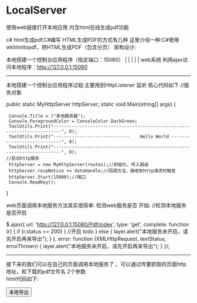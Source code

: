 # LocalServer
使用web链接打开本地应用 
内含html在线生成pdf功能


c# html生成pdf,C#编写 HTML生成PDF的方式有几种
这里介绍一种:C#使用wkhtmltopdf，把HTML生成PDF（包含分页）
架构设计:

本地搭建一个控制台应用程序（指定端口：15080）
    |
    |
    |
    |
    |
  web系统 利用ajax访问本地程序：http://127.0.0.1:15080
  
--------------------------------------------------------------------------------------------------------------------------
  本地搭建一个控制台应用程序过程:主要用到HttpListener 监听  核心代码如下
//服务对象

public static MyHttpServer httpServer;
static void Main(string[] args)
 {

     Console.Title = ("本地服务器");
     Console.ForegroundColor = ConsoleColor.DarkGreen;
     ToolUtils.Print("-------------------------------------------------------------------------", 0);
     ToolUtils.Print("-----------------------------    Hello World ----------------------------", 0);
     ToolUtils.Print("-------------------------------------------------------------------------", 0);
    //启动http服务
     httpServer = new MyHttpServer(routes);//初始化，传入路由
     httpServer.respNotice += dataHandle;//回调方法，接收到http请求时触发
     httpServer.Start(15080);//端口  
     Console.ReadKey();
}

web页面调用本地服务方法其实很简单:
检测web服务是否 开始:
 //检测本地服务是否开启
 
 $.ajax({
     url: 'http://127.0.0.1:15080/Pdf/index',
     type: 'get',
     complete: function (r) {
         if (r.status == 200) {
            //开启 todo
         } else {
             layer.alert("本地服务未开启，请先开启再来导出");
         }
     },
     error: function (XMLHttpRequest, textStatus, errorThrown) {
         layer.alert("本地服务未开启，请先开启再来导出");
     }
 });
 
 --------------------------------------------------------------------------------------------------------------------------
 接下来的我们可以在自己的页面调用本地服务了 ，可以通过传要抓取的页面http地址，和下载的pdf文件名 2个参数  
 html代码如下:
 
 <input type="button" class="layui-btn btnexport" value="本地导出" onclick="PP.ExportPdf(1)" />
<script type="text/javascript">
    var PP = {
        Export2: () => {//通过workhtml来转pdf
           var url = "http://www.baidu.com";//要抓取的页面 这里可以自己切换更改
            var data = { };
            data.NewPdfFileName = url;
            data.SourceUrl ="自己指定的pdf文件名.pdf";
            $.get("http://127.0.0.1:15080/Pdf/index", data, function (r) {
                layer.closeAll();
                if (top.location != self.location) {
                    parent.layer.alert(r.message, function () {
                        $.get("http://127.0.0.1:15080/Pdf/operdir", data);
                        parent.layer.closeAll();
                    })
                } else {
                    layer.alert(r.message, function () { layer.closeAll(); })
                }
       
            });
        }
    }

</script>


 
 

  
